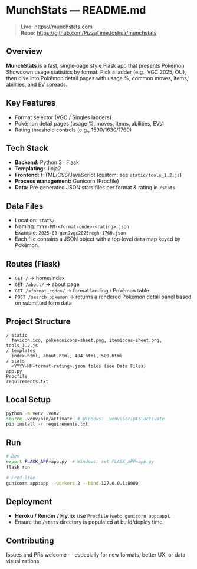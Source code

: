# MunchStats — README.md

> **Live:** https://munchstats.com  
> **Repo:** https://github.com/PizzaTimeJoshua/munchstats

## Overview
**MunchStats** is a fast, single‑page style Flask app that presents Pokémon Showdown usage statistics by format. Pick a ladder (e.g., VGC 2025, OU), then dive into Pokémon detail pages with usage %, common moves, items, abilities, and EV spreads.

## Key Features
- Format selector (VGC / Singles ladders)
- Pokémon detail pages (usage %, moves, items, abilities, EVs)
- Rating threshold controls (e.g., 1500/1630/1760)

## Tech Stack
- **Backend:** Python 3 · Flask
- **Templating:** Jinja2
- **Frontend:** HTML/CSS/JavaScript (custom; see `static/tools_1.2.js`)
- **Process management:** Gunicorn (Procfile)
- **Data:** Pre‑generated JSON stats files per format & rating in `/stats`

## Data Files
- Location: `stats/`
- Naming: `YYYY-MM-<format-code>-<rating>.json`  
  Example: `2025-08-gen9vgc2025regh-1760.json`
- Each file contains a JSON object with a top‑level `data` map keyed by Pokémon.

## Routes (Flask)
- `GET /` → home/index
- `GET /about/` → about page
- `GET /<format_code>/` → format landing / Pokémon table
- `POST /search_pokemon` → returns a rendered Pokémon detail panel based on submitted form data

## Project Structure
```
/ static
  favicon.ico, pokemonicons-sheet.png, itemicons-sheet.png, tools_1.2.js
/ templates
  index.html, about.html, 404.html, 500.html
/ stats
  <YYYY-MM-format-rating>.json files (see Data Files)
app.py
Procfile
requirements.txt
```

## Local Setup
```bash
python -m venv .venv
source .venv/bin/activate  # Windows: .venv\Scripts\activate
pip install -r requirements.txt
```

## Run
```bash
# Dev
export FLASK_APP=app.py  # Windows: set FLASK_APP=app.py
flask run

# Prod-like
gunicorn app:app --workers 2 --bind 127.0.0.1:8000
```

## Deployment
- **Heroku / Render / Fly.io:** use `Procfile` (`web: gunicorn app:app`).
- Ensure the `/stats` directory is populated at build/deploy time.

## Contributing
Issues and PRs welcome — especially for new formats, better UX, or data visualizations.
